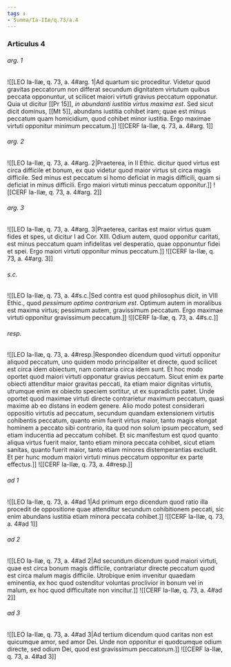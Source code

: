 ```yaml
---
tags : 
- Summa/Ia-IIæ/q.73/a.4
---
```


### Articulus 4

###### arg. 1
![[LEO Ia-IIæ, q. 73, a. 4#arg. 1|Ad quartum sic proceditur. Videtur quod gravitas peccatorum non differat secundum dignitatem virtutum quibus peccata opponuntur, ut scilicet maiori virtuti gravius peccatum opponatur. Quia ut dicitur [[Pr 15]], *in abundanti iustitia virtus maxima est*. Sed sicut dicit dominus, [[Mt 5]], abundans iustitia cohibet iram; quae est minus peccatum quam homicidium, quod cohibet minor iustitia. Ergo maximae virtuti opponitur minimum peccatum.]]
![[CERF Ia-IIæ, q. 73, a. 4#arg. 1]]

###### arg. 2
![[LEO Ia-IIæ, q. 73, a. 4#arg. 2|Praeterea, in II Ethic. dicitur quod virtus est circa difficile et bonum, ex quo videtur quod maior virtus sit circa magis difficile. Sed minus est peccatum si homo deficiat in magis difficili, quam si deficiat in minus difficili. Ergo maiori virtuti minus peccatum opponitur.]]
![[CERF Ia-IIæ, q. 73, a. 4#arg. 2]]

###### arg. 3
![[LEO Ia-IIæ, q. 73, a. 4#arg. 3|Praeterea, caritas est maior virtus quam fides et spes, ut dicitur I ad Cor. XIII. Odium autem, quod opponitur caritati, est minus peccatum quam infidelitas vel desperatio, quae opponuntur fidei et spei. Ergo maiori virtuti opponitur minus peccatum.]]
![[CERF Ia-IIæ, q. 73, a. 4#arg. 3]]

###### s.c.
![[LEO Ia-IIæ, q. 73, a. 4#s.c.|Sed contra est quod philosophus dicit, in VIII Ethic., quod *pessimum optimo contrarium est*. Optimum autem in moralibus est maxima virtus; pessimum autem, gravissimum peccatum. Ergo maximae virtuti opponitur gravissimum peccatum.]]
![[CERF Ia-IIæ, q. 73, a. 4#s.c.]]

###### resp.
![[LEO Ia-IIæ, q. 73, a. 4#resp.|Respondeo dicendum quod virtuti opponitur aliquod peccatum, uno quidem modo principaliter et directe, quod scilicet est circa idem obiectum, nam contraria circa idem sunt. Et hoc modo oportet quod maiori virtuti opponatur gravius peccatum. Sicut enim ex parte obiecti attenditur maior gravitas peccati, ita etiam maior dignitas virtutis, utrumque enim ex obiecto speciem sortitur, ut ex supradictis patet. Unde oportet quod maximae virtuti directe contrarietur maximum peccatum, quasi maxime ab eo distans in eodem genere. Alio modo potest considerari oppositio virtutis ad peccatum, secundum quandam extensionem virtutis cohibentis peccatum, quanto enim fuerit virtus maior, tanto magis elongat hominem a peccato sibi contrario, ita quod non solum ipsum peccatum, sed etiam inducentia ad peccatum cohibet. Et sic manifestum est quod quanto aliqua virtus fuerit maior, tanto etiam minora peccata cohibet, sicut etiam sanitas, quanto fuerit maior, tanto etiam minores distemperantias excludit. Et per hunc modum maiori virtuti minus peccatum opponitur ex parte effectus.]]
![[CERF Ia-IIæ, q. 73, a. 4#resp.]]

###### ad 1
![[LEO Ia-IIæ, q. 73, a. 4#ad 1|Ad primum ergo dicendum quod ratio illa procedit de oppositione quae attenditur secundum cohibitionem peccati, sic enim abundans iustitia etiam minora peccata cohibet.]]
![[CERF Ia-IIæ, q. 73, a. 4#ad 1]]

###### ad 2
![[LEO Ia-IIæ, q. 73, a. 4#ad 2|Ad secundum dicendum quod maiori virtuti, quae est circa bonum magis difficile, contrariatur directe peccatum quod est circa malum magis difficile. Utrobique enim invenitur quaedam eminentia, ex hoc quod ostenditur voluntas proclivior in bonum vel in malum, ex hoc quod difficultate non vincitur.]]
![[CERF Ia-IIæ, q. 73, a. 4#ad 2]]

###### ad 3
![[LEO Ia-IIæ, q. 73, a. 4#ad 3|Ad tertium dicendum quod caritas non est quicumque amor, sed amor Dei. Unde non opponitur ei quodcumque odium directe, sed odium Dei, quod est gravissimum peccatorum.]]
![[CERF Ia-IIæ, q. 73, a. 4#ad 3]]

